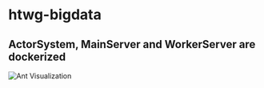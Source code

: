 # htwg-bigdata

## ActorSystem, MainServer and WorkerServer are dockerized

![Ant Visualization](./AntVisualization.gif)



